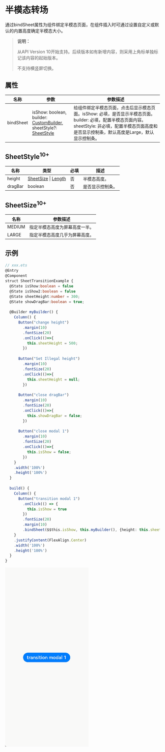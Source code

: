 # 半模态转场

通过bindSheet属性为组件绑定半模态页面，在组件插入时可通过设置自定义或默认的内置高度确定半模态大小。

>  **说明：**
>
> 从API Version 10开始支持。后续版本如有新增内容，则采用上角标单独标记该内容的起始版本。
>
> 不支持横竖屏切换。

## 属性

| 名称 | 参数   | 参数描述 |
| -------- | -------- | -------- |
| bindSheet | isShow: boolean,<br>builder: [CustomBuilder](ts-types.md#custombuilder8),<br>sheetStyle?: [SheetStyle](#sheetstyle10) | 给组件绑定半模态页面，点击后显示模态页面。isShow: 必填，是否显示半模态页面。<br/>builder: 必填，配置半模态页面内容。<br/> sheetStyle: 非必填，配置半模态页面高度和是否显示控制条，默认高度是Large，默认显示控制条。 |

## SheetStyle<sup>10+</sup>

| 名称               | 类型                                   | 必填 | 描述                   |
| ------------------ | -------------------------------------- | ---- | ---------------------- |
| height             | [SheetSize](#sheetsize10)&nbsp;\|&nbsp;[Length](ts-types.md#length) | 否 | 半模态高度。          |
| dragBar            | boolean                                | 否   | 是否显示控制条。          |

## SheetSize<sup>10+</sup>

| 名称 | 参数描述 |
| -------- | -------- |
| MEDIUM   | 指定半模态高度为屏幕高度一半。 |
| LARGE    | 指定半模态高度几乎为屏幕高度。 |

## 示例

```ts
// xxx.ets
@Entry
@Component
struct SheetTransitionExample {
  @State isShow:boolean = false
  @State isShow2:boolean = false
  @State sheetHeight:number = 300;
  @State showDragBar:boolean = true;

  @Builder myBuilder() {
    Column() {
      Button("change height")
        .margin(10)
        .fontSize(20)
        .onClick(()=>{
          this.sheetHeight = 500;
        })

      Button("Set Illegal height")
        .margin(10)
        .fontSize(20)
        .onClick(()=>{
          this.sheetHeight = null;
        })

      Button("close dragBar")
        .margin(10)
        .fontSize(20)
        .onClick(()=>{
          this.showDragBar = false;
        })

      Button("close modal 1")
        .margin(10)
        .fontSize(20)
        .onClick(()=>{
          this.isShow = false;
        })
    }
    .width('100%')
    .height('100%')
  }

  build() {
    Column() {
      Button("transition modal 1")
        .onClick(() => {
          this.isShow = true
        })
        .fontSize(20)
        .margin(10)
        .bindSheet($$this.isShow, this.myBuilder(), {height: this.sheetHeight, dragBar: this.showDragBar})
    }
    .justifyContent(FlexAlign.Center)
    .width('100%')
    .height('100%')
  }
}
```

![zh-cn_sheet](figures/zh-cn_sheet.gif)